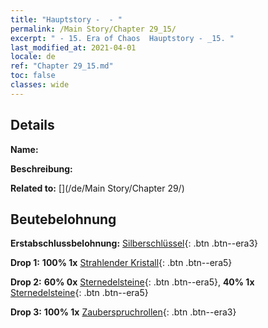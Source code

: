```yaml
---
title: "Hauptstory -  - "
permalink: /Main Story/Chapter 29_15/
excerpt: " - 15. Era of Chaos  Hauptstory - _15. "
last_modified_at: 2021-04-01
locale: de
ref: "Chapter 29_15.md"
toc: false
classes: wide
---
```


## Details

 **Name:** 

 **Beschreibung:** 

 **Related to:** [](/de/Main Story/Chapter 29/)

## Beutebelohnung

 **Erstabschlussbelohnung:** [Silberschlüssel](/de/Items/con_693/){: .btn .btn--era3}

 **Drop 1:** **100% 1x** [Strahlender Kristall](/de/Items/mat_101/){: .btn .btn--era5}

 **Drop 2:** **60% 0x** [Sternedelsteine](/de/Items/mat_93/){: .btn .btn--era5}, **40% 1x** [Sternedelsteine](/de/Items/mat_93/){: .btn .btn--era5}

 **Drop 3:** **100% 1x** [Zauberspruchrollen](/de/Items/con_694/){: .btn .btn--era3}

